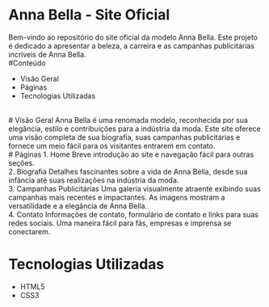# Anna Bella - Site Oficial
Bem-vindo ao repositório do site oficial da modelo Anna Bella. Este projeto é dedicado a apresentar a beleza, a carreira e as campanhas publicitárias incríveis de Anna Bella.
<br> 
#Conteúdo
* Visão Geral
* Páginas
* Tecnologias Utilizadas
<br>
# Visão Geral
Anna Bella é uma renomada modelo, reconhecida por sua elegância, estilo e contribuições para a indústria da moda. Este site oferece uma visão completa de sua biografia, suas campanhas publicitárias e fornece um meio fácil para os visitantes entrarem em contato.
<br>
# Páginas
1. Home
Breve introdução ao site e navegação fácil para outras seções.<br>
2. Biografia
Detalhes fascinantes sobre a vida de Anna Bella, desde sua infância até suas realizações na indústria da moda.<br>
3. Campanhas Publicitárias
Uma galeria visualmente atraente exibindo suas campanhas mais recentes e impactantes. As imagens mostram a versatilidade e a elegância de Anna Bella.<br>
4. Contato
Informações de contato, formulário de contato e links para suas redes sociais. Uma maneira fácil para fãs, empresas e imprensa se conectarem.<br>

# Tecnologias Utilizadas
* HTML5
* CSS3
